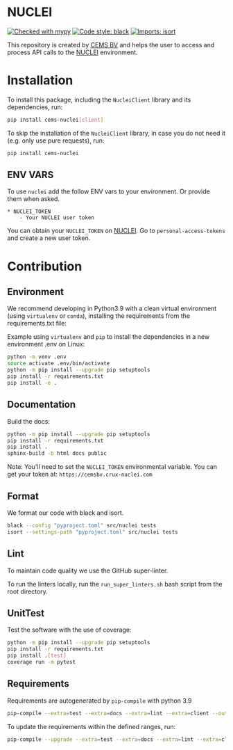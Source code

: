 # NUCLEI

[![Checked with mypy](http://www.mypy-lang.org/static/mypy_badge.svg)](http://mypy-lang.org/)
[![Code style: black](https://img.shields.io/badge/code%20style-black-000000.svg)](https://github.com/psf/black)
[![Imports: isort](https://img.shields.io/badge/%20imports-isort-%231674b1?style=flat&labelColor=ef8336)](https://pycqa.github.io/isort/)

This repository is created by [CEMS BV](https://cemsbv.nl/) and helps the user to access and process API calls to
the [NUCLEI](https://nuclei.cemsbv.io/#/) environment.

# Installation

To install this package, including the `NucleiClient` library and its dependencies, run:

```bash
pip install cems-nuclei[client]
```

To skip the installation of the `NucleiClient` library, in case you do not need it (e.g. only use pure requests), run:

```bash
pip install cems-nuclei
```

## ENV VARS

To use `nuclei` add the follow ENV vars to your environment. Or provide them when asked.

```
* NUCLEI_TOKEN
    - Your NUCLEI user token
```

You can obtain your `NUCLEI_TOKEN` on [NUCLEI](https://nuclei.cemsbv.io/#/).
Go to `personal-access-tokens` and create a new user token.

# Contribution

## Environment

We recommend developing in Python3.9 with a clean virtual environment (using `virtualenv` or `conda`), installing the
requirements from the requirements.txt file:

Example using `virtualenv` and `pip` to install the dependencies in a new environment .env on Linux:

```bash
python -m venv .env
source activate .env/bin/activate
python -m pip install --upgrade pip setuptools
pip install -r requirements.txt
pip install -e .
```

## Documentation

Build the docs:

```bash
python -m pip install --upgrade pip setuptools
pip install -r requirements.txt
pip install .
sphinx-build -b html docs public
```

Note: You'll need to set the `NUCLEI_TOKEN` environmental variable.
You can get your token at: `https://cemsbv.crux-nuclei.com`

## Format

We format our code with black and isort.

```bash
black --config "pyproject.toml" src/nuclei tests
isort --settings-path "pyproject.toml" src/nuclei tests
```

## Lint

To maintain code quality we use the GitHub super-linter.

To run the linters locally, run the `run_super_linters.sh` bash script from the root directory.

## UnitTest

Test the software with the use of coverage:

```bash
python -m pip install --upgrade pip setuptools
pip install -r requirements.txt
pip install .[test]
coverage run -m pytest
```

## Requirements

Requirements are autogenerated by `pip-compile` with python 3.9

```bash
pip-compile --extra=test --extra=docs --extra=lint --extra=client --output-file=requirements.txt pyproject.toml
```

To update the requirements within the defined ranges, run:

```bash
pip-compile --upgrade --extra=test --extra=docs --extra=lint --extra=client --output-file=requirements.txt pyproject.toml
```
